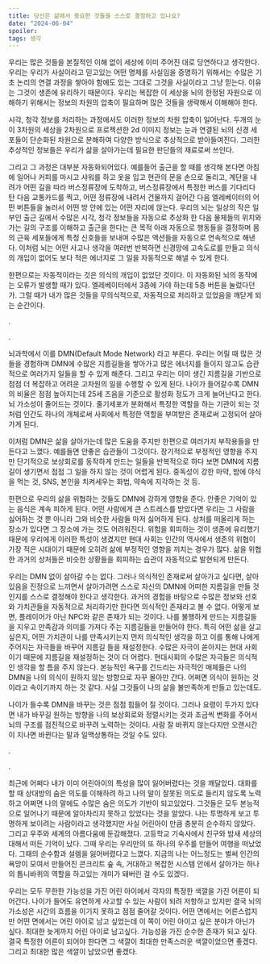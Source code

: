 ```yaml
---
title: 당신은 삶에서 중요한 것들을 스스로 결정하고 있나요?
date: "2024-06-04"
spoiler:
tags: 생각
---
```


우리는 많은 것들을 본질적인 이해 없이 세상에 이미 주어진 대로 당연하다고 생각한다. 우리는 우리가 사실이라고 믿고있는 어떤 명제를 사실임을 증명하기 위해서는 수많은 기초 논리의 연결 과정을 쌓아야 함에도 있는 그대로 그것을 사실이라고 그냥 믿는다. 이유는 그것이 생존에 유리하기 때문이다. 우리는 복잡한 이 세상을 뇌의 한정된 자원으로 이해하기 위해서는 정보의 차원의 압축이 필요하며 많은 것들을 생략해서 이해해야 한다.

시각, 청각 정보를 처리하는 과정에서도 이러한 정보의 차원 압축이 일어난다. 두개의 눈이 3차원의 세상을 2차원으로 프로젝션한 2d 이미지 정보는 눈과 연결된 뇌의 신경 세포들이 단순화된 차원으로 분해하여 다양한 방식으로 추상적으로 받아들여진다. 그러한 추상적인 정보들은 우리가 삶을 살아가는데 필요한 판단들의 재료로써 쓰인다.

그리고 그 과정은 대부분 자동화되어있다. 예를들어 출근을 할 때를 생각해 본다면 아침에 일어나 커피를 마시고 샤워를 하고 옷을 입고 현관의 문을 손으로 돌리고, 계단을 내려가 어떤 길을 따라 버스정류장에 도착하고, 버스정류장에서 특정한 버스를 기다리다 탄 다음 교통카드를 찍고, 어떤 정류장에 내려서 건물까지 걸어간 다음 엘레베이터의 어떤 버튼들을 눌러서 어떤 방 안에 있는 어떤 자리에 앉는다. 우리의 뇌는 일상의 작은 일부인 출근 길에서 수많은 시각, 청각 정보들을 자동으로 추상화 한 다음 물체들의 위치와 가는 길의 구조를 이해하고 출근을 한다는 큰 목적 아래 자동으로 행동들을 결정하며 몸의 근육 세포들에게 특정 신호들을 보내며 수많은 액션들을 자동으로 연속적으로 해낸다. 이처럼 뇌는 어떤 사고나 생각을 여러번 반복하면 신경망에 고속도로를 만들고 의식의 개입이 없어도 보다 적은 에너지로 그 일을 자동적으로 해낼 수 있게 한다.

한편으로는 자동적이라는 것은 의식의 개입이 없었단 것이다. 이 자동화된 뇌의 동작에는 오류가 발생할 때가 있다. 엘레베이터에서 3층에 가야 하는데 5층 버튼을 눌렀다던가. 그럴 때가 내가 많은 것들을 무의식적으로, 자동적으로 처리하고 있었음을 깨닫게 되는 순간이다.

.

.

뇌과학에서 이를 DMN(Default Mode Network) 라고 부른다. 우리는 어릴 때 많은 것들을 경험하며 DMN에 수많은 지름길들을 쌓아가고 많은 에너지를 들이지 않고도 습관적으로 여러가지 일들을 할 수 있게 해준다. 그리고 우리는 이미 생긴 지름길을 기반으로 점점 더 복잡하고 어려운 고차원의 일을 수행할 수 있게 된다. 나이가 들어갈수록 DMN의 비율은 점점 높아지는데 25세 즈음을 기준으로 활성화 정도가 크게 늘어난다고 한다. 뇌 가소성이 줄어드는 것이다. 줄기세포가 분화해서 특정한 역할을 하는 기관이 되는 것 처럼 인간도 하나의 개체로써 사회에서 특정한 역할을 부여받은 존재로써 고정되어 살아가게 된다.

이처럼 DMN은 삶을 살아가는데 많은 도움을 주지만 한편으로 여러가지 부작용들을 만든다고 느꼈다. 예를들면 안좋은 습관들이 그것이다. 장기적으로 부정적인 영향을 주지만 단기적으로 보상회로를 동작하게 만드는 일들을 반복적으로 하다 보면 DMN에 지름길이 생기면서 점점 그 일을 하지 않는 것이 어렵게 된다. 중독성이 강한 마약, 밤에 야식을 먹는 것, SNS, 본인을 치켜세우는 화법, 약속에 지각하는 것 등.

한편으로 우리의 삶을 위협하는 것들도 DMN에 강하게 영향을 준다. 안좋은 기억이 있는 음식은 계속 피하게 된다. 어떤 사람에게 큰 스트레스를 받았다면 우리는 그 사람을 싫어하는 것 뿐 아니라 그와 비슷한 사람들 마저 싫어하게 된다. 상처를 떠올리게 하는 장소가 있다면 그 장소에 가는 것도 어려워진다. 위험을 회피하는 것이 생존에 유리했기 때문에 우리에게 이러한 특성이 생겼지만 현대 사회는 인간의 역사에서 생존의 위협이 가장 적은 시대이기 때문에 오히려 삶에 부정적인 영향을 끼치는 경우가 많다. 삶을 위협한 과거의 상처들은 비슷한 상황들을 회피하는 습관이 자동적으로 발현되게 만든다.

우리는 DMN 없이 살아갈 수는 없다. 그러나 의식적인 존재로써 살아가고 싶다면, 살아있음을 진정으로 느끼면서 살아가려면 스스로 자신의 DMN에 어떠한 지름길을 만들 것인지를 스스로 결정해야 한다고 생각한다. 과거의 경험을 바탕으로 수많은 정보와 선호와 가치관들을 자동적으로 처리하기만 한다면 의식적인 존재라고 볼 수 없다. 어떻게 보면, 플레이어가 아닌 NPC와 같은 존재가 되는 것이다. 나를 불행하게 만드는 지름길들을 지우고 만족감과 의미를 가져다 주는 지름길들을 만들어야 한다. 특히 어떤 삶을 살고 싶은지, 어떤 가치관이 나를 만족시키는지 먼저 의식적인 생각을 하고 이를 통해 나에게 주어지는 자극들을 바꾸어 지름길 들을 재설정한다. 수많은 자극이 쏟아지는 현대 사회이기 때문에 지름길을 재설정하는 것이 더 어렵다. 현대사회의 수많은 자극들은 의식적인 생각을 할 틈을 주지 않는다. 본능적인 욕구를 건드리는 자극적인 매체들은 나의 DMN을 나의 의식이 원하지 않는 방향으로 자꾸 몰아만 간다. 어쩌면 의식이 원하는 것이라고 속이기까지 하는 것 같다. 사실 그것들이 나의 삶을 불만족하게 만들고 있는데도.

나이가 들수록 DMN을 바꾸는 것은 점점 힘들어 질 것이다. 그러나 요령이 두가지 있다면 내가 바꾸길 원하는 방향을 나의 보상회로와 정렬시키는 것과 조금씩 변화를 주어서 뇌의 구조를 점진적으로 바꾸려 노력하는 것이다. 사람 잘 바뀌지 않는다지만 오랜시간이 지나면 바뀐다는 말과 일맥상통하는 것일 수도 있다.

.

.

최근에 어쩌다 내가 이미 어린아이의 특성을 많이 잃어버렸다는 것을 깨달았다. 대화를 할 때 상대방의 숨은 의도를 이해하려 하고 나의 말이 잘못된 의도로 들리지 않도록 노력하고 어쩌면 나의 말에도 수많은 숨은 의도가 기반이 되고있었다. 그것들은 모두 본능적으로 일어나기 때문에 알아차리지 못하고 있었다는 것을 알았다. 나는 투명하게 보고 투명하게 보이려는 사람이라고 생각했지만 사실 어린아이 만큼 충분히 순수하지 않았다. 그리고 우주와 세계의 아름다움에 둔감해졌다. 고등학교 기숙사에서 친구와 밤새 세상의 대해서 떠든 기억이 났다. 그때 우리는 우리만의 또 하나의 우주를 만들어 여행을 떠났었다. 그때의 순수함과 설렘을 잃어버렸다고 느꼈다. 지금의 나는 어느정도는 벌써 인간의 욕망이 모여서 만들어진 콘크리트 숲 속, 거대하고 복잡한 시스템 안에서 살아가는 하나의 톱니바퀴의 역할을 하고있는 개미가 돼버린 걸 수도 있겠다.

우리는 모두 무한한 가능성을 가진 어린 아이에서 각자의 특정한 색깔을 가진 어른이 되어간다. 나이가 들어도 유연하게 사고할 수 있는 사람이 되려 저항하고 있지만 결국 뇌의 가소성은 시간의 흐름을 이기지 못하고 점점 줄어갈 것이다. 어떤 면에서는 어른스럽지만 어떤 면에서는 어린 아이로 남고 싶었는데 이 쪽이 어린 아이고 싶은 분야가 아닌가 싶다. 최대한 늦게까지 어린 아이로 남고싶다. 가능성을 가진 순수한 존재가 되고 싶다. 결국 특정한 어른이 되어야 한다면 그 색깔이 최대한 만족스러운 색깔이었으면 좋겠다. 그리고 최대한 많은 색깔이 남았으면 좋겠다.
